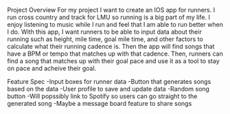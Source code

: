 Project Overview
For my project I want to create an IOS app for runners. I run cross country and track for 
LMU so running is a big part of my life. I enjoy listening to music while I run and feel 
that I am able to run better when I do. With this app, I want runners to be able to input 
data about their running such as height, mile time, goal mile time, and other factors to 
calculate what their running cadence is. Then the app will find songs that have a BPM or 
tempo that matches up with that cadence. Then, runners can find a song that matches up with 
their goal pace and use it as a tool to stay on pace and acheive their goal.

Feature Spec
-Input boxes for runner data
-Button that generates songs based on the data
-User profile to save and update data
-Random song button
-Will popssibly link to Spotify so users can go straight to the generated song
-Maybe a message board feature to share songs